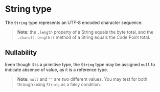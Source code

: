 # String type

The `String` type represents an UTF-8 encoded character sequence.

> **Note**: the `.length` property of a String equals the byte total, and the `.chars().length()` method of a String equals the Code Point total.

## Nullability

Even though it is a primitive type, the `String` type may be assigned `null` to indicate absence of value, as it is a reference type.

> **Note**: `null` and `""` are two different values. You may test for both through using `String` as a falsy condition.